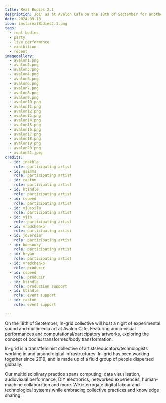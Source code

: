 ```yaml
---
title: Real Bodies 2.1
description: Join us at Avalon Cafe on the 18th of September for another night of experimental sound and art. Expect audio-visual performances and computational artworks, exploring the concept of bodily transformation.
date: 2024-09-18 
icon: instarealBodies2.1.png
tags:
  - real bodies
  - party
  - live performance
  - exhibition
  - recent
imagegallery: 
  - avalon1.png
  - avalon2.png
  - avalon3.png
  - avalon4.png
  - avalon5.png
  - avalon6.png
  - avalon7.png
  - avalon8.png
  - avalon9.png
  - avalon10.png
  - avalon11.png
  - avalon12.png
  - avalon13.png
  - avalon14.png
  - avalon15.png
  - avalon16.png
  - avalon17.png
  - avalon18.png
  - avalon19.png
  - avalon20.png
  - avalon21.jpeg
credits:
  - id: inakhla
    role: participating artist 
  - id: gsimms
    role: participating artist
  - id: raston
    role: participating artist
  - id: ktindle
    role: participating artist
  - id: cspeed
    role: participating artist
  - id: vjussila
    role: participating artist
  - id: yjin
    role: participating artist
  - id: vradchenko
    role: participating artist
  - id: jdverdier
    role: participating artist
  - id: bdesouky
    role: participating artist
  - id: hryan
    role: participating artist
  - id: vradchenko
    role: producer
  - id: cspeed
    role: producer
  - id: ktindle
    role: production support
  - id: ktindle
    role: event support
  - id: raston
    role: event support

---
```



On the 18th of September, In-grid collective will host a night of experimental sound and multimedia art at Avalon Cafe. Featuring audio-visual performances and computational/participatory artworks, exploring the concept of bodies transformed/body transformation.

In-grid is a trans*feminist collective of artists/educators/technologists working in and around digital infrastructures. In-grid has been working together since 2019, and is made up of a fluid group of people dispersed globally.

Our multidisciplinary practice spans computing, data visualisation, audiovisual performance, DIY electronics, networked experiences, human-machine collaboration and more. We interrogate digital labour and technological systems while embracing collective practices and knowledge sharing.